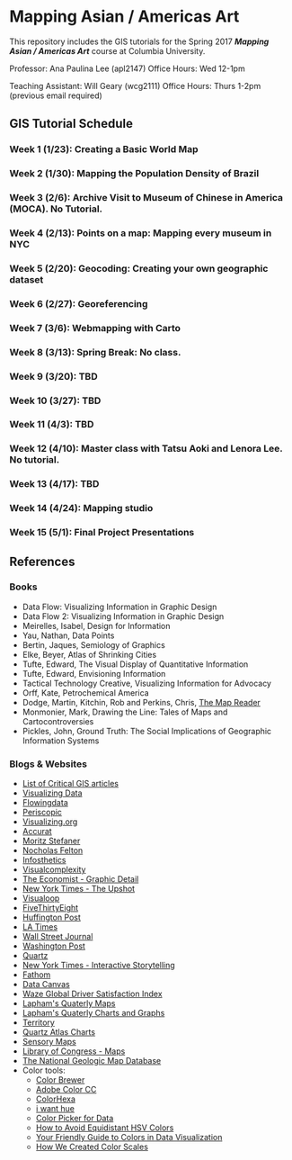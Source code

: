# Mapping Asian / Americas Art
This repository includes the GIS tutorials for the Spring 2017 ***Mapping Asian / Americas Art*** course at Columbia University.

Professor:  Ana Paulina Lee (apl2147)
Office Hours: Wed 12-1pm

Teaching Assistant: Will Geary (wcg2111)
Office Hours: Thurs 1-2pm (previous email required)

## GIS Tutorial Schedule

### Week 1 (1/23): Creating a Basic World Map


### Week 2 (1/30): Mapping the Population Density of Brazil


### Week 3 (2/6): Archive Visit to Museum of Chinese in America (MOCA). No Tutorial.


### Week 4 (2/13): Points on a map: Mapping every museum in NYC


### Week 5 (2/20): Geocoding: Creating your own geographic dataset 


### Week 6 (2/27): Georeferencing


### Week 7 (3/6): Webmapping with Carto


### Week 8 (3/13): Spring Break: No class.


### Week 9 (3/20): TBD


### Week 10 (3/27): TBD


### Week 11 (4/3): TBD 


### Week 12 (4/10): Master class with Tatsu Aoki and Lenora Lee. No tutorial.


### Week 13 (4/17): TBD


### Week 14 (4/24): Mapping studio


### Week 15 (5/1): Final Project Presentations


## References
### Books
* Data Flow: Visualizing Information in Graphic Design
* Data Flow 2: Visualizing Information in Graphic Design
* Meirelles, Isabel, Design for Information
* Yau, Nathan, Data Points
* Bertin, Jaques, Semiology of Graphics
* Elke, Beyer, Atlas of Shrinking Cities
* Tufte, Edward, The Visual Display of Quantitative Information
* Tufte, Edward, Envisioning Information
* Tactical Technology Creative, Visualizing Information for Advocacy
* Orff, Kate, Petrochemical America
* Dodge, Martin, Kitchin, Rob and Perkins, Chris, [The Map Reader](http://onlinelibrary.wiley.com/book/10.1002/9780470979587)
* Monmonier, Mark, Drawing the Line: Tales of Maps and Cartocontroversies
* Pickles, John, Ground Truth: The Social Implications of Geographic Information Systems

### Blogs & Websites
* [List of Critical GIS articles](https://criticalgis.blogspot.com/p/critical-gis-bibliography.html)
* [Visualizing Data](http://www.visualisingdata.com/)
* [Flowingdata](http://flowingdata.com)
* [Periscopic](http://periscopic.com)
* [Visualizing.org](http://visualizing.org)
* [Accurat](http://accurat.it)
* [Moritz Stefaner](http://truth-and-beauty.net/)
* [Nocholas Felton](http://feltron.com)
* [Infosthetics](http://infosthetics.com)
* [Visualcomplexity](http://visualcomplexity.com)
* [The Economist - Graphic Detail](http://www.economist.com/blogs/graphicdetail)
* [New York Times - The Upshot](http://www.nytimes.com/upshot/)
* [Visualoop](http://visualoop.com/)
* [FiveThirtyEight](https://fivethirtyeight.com/datalab/our-33-weirdest-charts-from-2014/)
* [Huffington Post](http://www.huffingtonpost.com/2014/12/22/huffpost-infographics-201_n_6351828.html)
* [LA Times](http://graphics.latimes.com/2014-in-graphics/)
* [Wall Street Journal](http://graphics.wsj.com/wsj-interactives-2014/)
* [Washington Post](https://www.washingtonpost.com/graphics/national/2014-in-graphics/)
* [Quartz](http://qz.com/318339/all-of-the-charts-we-made-in-2014/)
* [New York Times - Interactive Storytelling](http://www.nytimes.com/interactive/2014/12/29/us/year-in-interactive-storytelling.html?_r=0#data-visualization)
* [Fathom](http://fathom.info/)
* [Data Canvas](http://map.datacanvas.org/#)
* [Waze Global Driver Satisfaction Index](http://blog.waze.com/2015/09/global-driver-satisfaction-index.html)
* [Lapham's Quaterly Maps](http://www.laphamsquarterly.org/archive/maps)
* [Lapham's Quaterly Charts and Graphs](http://www.laphamsquarterly.org/archive/charts-graphs)
* [Territory](http://themapisnot.com/)
* [Quartz Atlas Charts](https://www.theatlas.com/)
* [Sensory Maps](http://sensorymaps.com/)
* [Library of Congress - Maps](https://www.loc.gov/maps/collections/)
* [The National Geologic Map Database](http://ngmdb.usgs.gov/ngmdb/ngmdb_home.html)
* Color tools:
  * [Color Brewer](http://colorbrewer2.org/#type=sequential&scheme=BuGn&n=3)
  * [Adobe Color CC](https://color.adobe.com)
  * [ColorHexa](http://www.colorhexa.com/)
  * [i want hue](http://tools.medialab.sciences-po.fr/iwanthue/)
  * [Color Picker for Data](http://tristen.ca/hcl-picker/#/hlc/6/1/15534C/E2E062)
  * [How to Avoid Equidistant HSV Colors](http://vis4.net/blog/posts/avoid-equidistant-hsv-colors/)
  * [Your Friendly Guide to Colors in Data Visualization](https://lisacharlotterost.github.io/2016/04/22/Colors-for-DataVis/)
  * [How We Created Color Scales](https://datavisualization.ch/inside/how-we-created-color-scales/)
